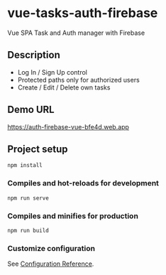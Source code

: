 # vue-tasks-auth-firebase

Vue SPA Task and Auth manager with Firebase

## Description

- Log In / Sign Up control
- Protected paths only for authorized users
- Create / Edit / Delete own tasks

## Demo URL

https://auth-firebase-vue-bfe4d.web.app

## Project setup

```
npm install
```

### Compiles and hot-reloads for development

```
npm run serve
```

### Compiles and minifies for production

```
npm run build
```

### Customize configuration

See [Configuration Reference](https://cli.vuejs.org/config/).
